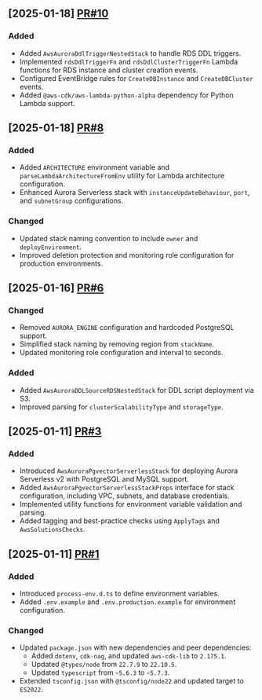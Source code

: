## [2025-01-18] [PR#10](https://github.com/OpenWorkspace-o1/aws-aurora-pgvector-serverless/pull/10)

### Added
- Added `AwsAuroraDdlTriggerNestedStack` to handle RDS DDL triggers.
- Implemented `rdsDdlTriggerFn` and `rdsDdlClusterTriggerFn` Lambda functions for RDS instance and cluster creation events.
- Configured EventBridge rules for `CreateDBInstance` and `CreateDBCluster` events.
- Added `@aws-cdk/aws-lambda-python-alpha` dependency for Python Lambda support.

## [2025-01-18] [PR#8](https://github.com/OpenWorkspace-o1/aws-aurora-pgvector-serverless/pull/8)

### Added
- Added `ARCHITECTURE` environment variable and `parseLambdaArchitectureFromEnv` utility for Lambda architecture configuration.
- Enhanced Aurora Serverless stack with `instanceUpdateBehaviour`, `port`, and `subnetGroup` configurations.

### Changed
- Updated stack naming convention to include `owner` and `deployEnvironment`.
- Improved deletion protection and monitoring role configuration for production environments.

## [2025-01-16] [PR#6](https://github.com/OpenWorkspace-o1/aws-aurora-pgvector-serverless/pull/6)

### Changed
- Removed `AURORA_ENGINE` configuration and hardcoded PostgreSQL support.
- Simplified stack naming by removing region from `stackName`.
- Updated monitoring role configuration and interval to seconds.

### Added
- Added `AwsAuroraDDLSourceRDSNestedStack` for DDL script deployment via S3.
- Improved parsing for `clusterScalabilityType` and `storageType`.

## [2025-01-11] [PR#3](https://github.com/OpenWorkspace-o1/aws-aurora-pgvector-serverless/pull/3)

### Added
- Introduced `AwsAuroraPgvectorServerlessStack` for deploying Aurora Serverless v2 with PostgreSQL and MySQL support.
- Added `AwsAuroraPgvectorServerlessStackProps` interface for stack configuration, including VPC, subnets, and database credentials.
- Implemented utility functions for environment variable validation and parsing.
- Added tagging and best-practice checks using `ApplyTags` and `AwsSolutionsChecks`.

## [2025-01-11] [PR#1](https://github.com/OpenWorkspace-o1/aws-aurora-pgvector-serverless/pull/1)

### Added
- Introduced `process-env.d.ts` to define environment variables.
- Added `.env.example` and `.env.production.example` for environment configuration.

### Changed
- Updated `package.json` with new dependencies and peer dependencies:
  - Added `dotenv`, `cdk-nag`, and updated `aws-cdk-lib` to `2.175.1`.
  - Updated `@types/node` from `22.7.9` to `22.10.5`.
  - Updated `typescript` from `~5.6.3` to `~5.7.3`.
- Extended `tsconfig.json` with `@tsconfig/node22` and updated target to `ES2022`.
